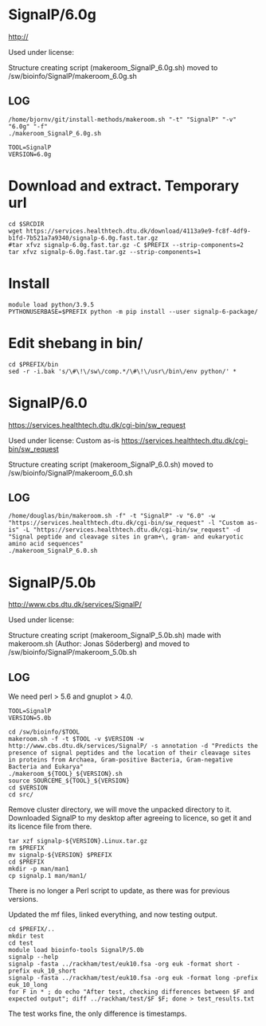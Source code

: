 SignalP/6.0g
========================

<http://>

Used under license:



Structure creating script (makeroom_SignalP_6.0g.sh) moved to /sw/bioinfo/SignalP/makeroom_6.0g.sh

LOG
---

    /home/bjornv/git/install-methods/makeroom.sh "-t" "SignalP" "-v" "6.0g" "-f"
    ./makeroom_SignalP_6.0g.sh
    
    TOOL=SignalP
    VERSION=6.0g

# Download and extract. Temporary url
    cd $SRCDIR
    wget https://services.healthtech.dtu.dk/download/4113a9e9-fc8f-4df9-b1fd-7b521a7a9340/signalp-6.0g.fast.tar.gz
    #tar xfvz signalp-6.0g.fast.tar.gz -C $PREFIX --strip-components=2
    tar xfvz signalp-6.0g.fast.tar.gz --strip-components=1

# Install
    module load python/3.9.5
    PYTHONUSERBASE=$PREFIX python -m pip install --user signalp-6-package/

# Edit shebang in bin/    
    cd $PREFIX/bin
    sed -r -i.bak 's/\#\!\/sw\/comp.*/\#\!\/usr\/bin\/env python/' *















SignalP/6.0
========================

<https://services.healthtech.dtu.dk/cgi-bin/sw_request>

Used under license:
Custom as-is
<https://services.healthtech.dtu.dk/cgi-bin/sw_request>

Structure creating script (makeroom_SignalP_6.0.sh) moved to /sw/bioinfo/SignalP/makeroom_6.0.sh

LOG
---

    /home/douglas/bin/makeroom.sh -f" -t "SignalP" -v "6.0" -w "https://services.healthtech.dtu.dk/cgi-bin/sw_request" -l "Custom as-is" -L "https://services.healthtech.dtu.dk/cgi-bin/sw_request" -d "Signal peptide and cleavage sites in gram+\, gram- and eukaryotic amino acid sequences"
    ./makeroom_SignalP_6.0.sh
SignalP/5.0b
========================

<http://www.cbs.dtu.dk/services/SignalP/>

Used under license:


Structure creating script (makeroom_SignalP_5.0b.sh) made with makeroom.sh (Author: Jonas Söderberg) and moved to /sw/bioinfo/SignalP/makeroom_5.0b.sh

LOG
---

We need perl > 5.6 and gnuplot > 4.0.

    TOOL=SignalP
    VERSION=5.0b

    cd /sw/bioinfo/$TOOL
    makeroom.sh -f -t $TOOL -v $VERSION -w http://www.cbs.dtu.dk/services/SignalP/ -s annotation -d "Predicts the presence of signal peptides and the location of their cleavage sites in proteins from Archaea, Gram-positive Bacteria, Gram-negative Bacteria and Eukarya" 
    ./makeroom_${TOOL}_${VERSION}.sh 
    source SOURCEME_${TOOL}_${VERSION} 
    cd $VERSION
    cd src/

Remove cluster directory, we will move the unpacked directory to it.
Downloaded SignalP to my desktop after agreeing to licence, so get it and its
licence file from there.

    tar xzf signalp-${VERSION}.Linux.tar.gz 
    rm $PREFIX
    mv signalp-${VERSION} $PREFIX
    cd $PREFIX
    mkdir -p man/man1
    cp signalp.1 man/man1/

There is no longer a Perl script to update, as there was for previous versions.

Updated the mf files, linked everything, and now testing output.

    cd $PREFIX/..
    mkdir test
    cd test
    module load bioinfo-tools SignalP/5.0b
    signalp --help
    signalp -fasta ../rackham/test/euk10.fsa -org euk -format short -prefix euk_10_short
    signalp -fasta ../rackham/test/euk10.fsa -org euk -format long -prefix euk_10_long
    for F in * ; do echo "After test, checking differences between $F and expected output"; diff ../rackham/test/$F $F; done > test_results.txt

The test works fine, the only difference is timestamps.

